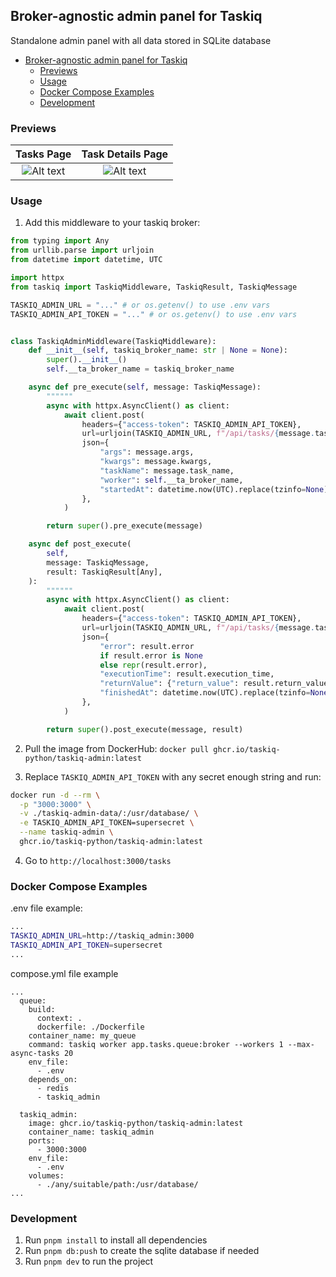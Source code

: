 ## Broker-agnostic admin panel for Taskiq

Standalone admin panel with all data stored in SQLite database


- [Broker-agnostic admin panel for Taskiq](#broker-agnostic-admin-panel-for-taskiq)
  - [Previews](#previews)
  - [Usage](#usage)
  - [Docker Compose Examples](#docker-compose-examples)
  - [Development](#development)

### Previews
Tasks Page | Task Details Page
:-------------------------:|:-------------------------:
![Alt text](./docs/images/preview1.png) | ![Alt text](./docs/images/preview2.png)

### Usage

1) Add this middleware to your taskiq broker:

```python
from typing import Any
from urllib.parse import urljoin
from datetime import datetime, UTC

import httpx
from taskiq import TaskiqMiddleware, TaskiqResult, TaskiqMessage

TASKIQ_ADMIN_URL = "..." # or os.getenv() to use .env vars
TASKIQ_ADMIN_API_TOKEN = "..." # or os.getenv() to use .env vars


class TaskiqAdminMiddleware(TaskiqMiddleware):
    def __init__(self, taskiq_broker_name: str | None = None):
        super().__init__()
        self.__ta_broker_name = taskiq_broker_name

    async def pre_execute(self, message: TaskiqMessage):
        """"""
        async with httpx.AsyncClient() as client:
            await client.post(
                headers={"access-token": TASKIQ_ADMIN_API_TOKEN},
                url=urljoin(TASKIQ_ADMIN_URL, f"/api/tasks/{message.task_id}/started"),
                json={
                    "args": message.args,
                    "kwargs": message.kwargs,
                    "taskName": message.task_name,
                    "worker": self.__ta_broker_name,
                    "startedAt": datetime.now(UTC).replace(tzinfo=None).isoformat(),
                },
            )

        return super().pre_execute(message)

    async def post_execute(
        self,
        message: TaskiqMessage,
        result: TaskiqResult[Any],
    ):
        """"""
        async with httpx.AsyncClient() as client:
            await client.post(
                headers={"access-token": TASKIQ_ADMIN_API_TOKEN},
                url=urljoin(TASKIQ_ADMIN_URL, f"/api/tasks/{message.task_id}/executed"),
                json={
                    "error": result.error
                    if result.error is None
                    else repr(result.error),
                    "executionTime": result.execution_time,
                    "returnValue": {"return_value": result.return_value},
                    "finishedAt": datetime.now(UTC).replace(tzinfo=None).isoformat(),
                },
            )

        return super().post_execute(message, result)
```

2) Pull the image from DockerHub: `docker pull ghcr.io/taskiq-python/taskiq-admin:latest`

3) Replace `TASKIQ_ADMIN_API_TOKEN` with any secret enough string and run:
```bash
docker run -d --rm \
  -p "3000:3000" \
  -v ./taskiq-admin-data/:/usr/database/ \
  -e TASKIQ_ADMIN_API_TOKEN=supersecret \
  --name taskiq-admin \
  ghcr.io/taskiq-python/taskiq-admin:latest
```

4) Go to `http://localhost:3000/tasks`

### Docker Compose Examples

.env file example:
```bash
...
TASKIQ_ADMIN_URL=http://taskiq_admin:3000
TASKIQ_ADMIN_API_TOKEN=supersecret
...
```

compose.yml file example
```shell
...
  queue:
    build:
      context: .
      dockerfile: ./Dockerfile
    container_name: my_queue
    command: taskiq worker app.tasks.queue:broker --workers 1 --max-async-tasks 20
    env_file:
      - .env
    depends_on:
      - redis
      - taskiq_admin

  taskiq_admin:
    image: ghcr.io/taskiq-python/taskiq-admin:latest
    container_name: taskiq_admin
    ports:
      - 3000:3000
    env_file:
      - .env
    volumes:
      - ./any/suitable/path:/usr/database/
...
```

### Development
1) Run `pnpm install` to install all dependencies
2) Run `pnpm db:push` to create the sqlite database if needed
3) Run `pnpm dev` to run the project
